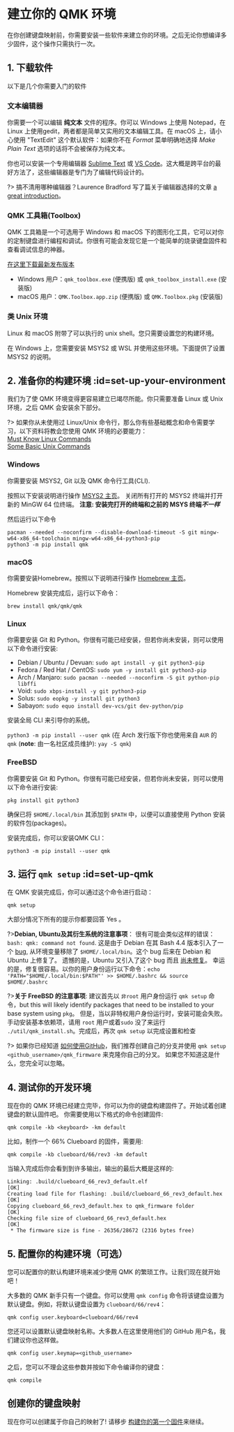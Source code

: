 # 建立你的 QMK 环境

在你创建键盘映射前，你需要安装一些软件来建立你的环境。之后无论你想编译多少固件，这个操作只需执行一次。

## 1. 下载软件

以下是几个你需要入门的软件

### 文本编辑器

你需要一个可以编辑 **纯文本** 文件的程序。你可以 Windows 上使用 Notepad，在 Linux 上使用gedit，两者都是简单又实用的文本编辑工具。在 macOS 上，请小心使用 "TextEdit" 这个默认软件：如果你不在 _Format_ 菜单明确地选择 _Make Plain Text_ 选项的话将不会被保存为纯文本。

你也可以安装一个专用编辑器 [Sublime Text](https://www.sublimetext.com/) 或 [VS Code](https://code.visualstudio.com/)。这大概是跨平台的最好方法了，这些编辑器是专门为了编辑代码设计的。

?> 搞不清用哪种编辑器？Laurence Bradford 写了篇关于编辑器选择的文章 [a great introduction](https://learntocodewith.me/programming/basics/text-editors/)。

### QMK 工具箱(Toolbox)

QMK 工具箱是一个可选用于 Windows 和 macOS 下的图形化工具，它可以对你的定制键盘进行编程和调试。你很有可能会发现它是一个能简单的烧录键盘固件和查看调试信息的神器。

[在这里下载最新发布版本](https://github.com/qmk/qmk_toolbox/releases/latest)

* Windows 用户：`qmk_toolbox.exe` (便携版) 或 `qmk_toolbox_install.exe` (安装版)
* macOS 用户：`QMK.Toolbox.app.zip` (便携版) 或 `QMK.Toolbox.pkg` (安装版)

### 类 Unix 环境

Linux 和 macOS 附带了可以执行的 unix shell。您只需要设置您的构建环境。

在 Windows 上，您需要安装 MSYS2 或 WSL 并使用这些环境。下面提供了设置 MSYS2 的说明。

## 2. 准备你的构建环境 :id=set-up-your-environment

我们为了使 QMK 环境变得更容易建立已竭尽所能。你只需要准备 Linux 或 Unix 环境，之后 QMK 会安装余下部分。

?> 如果你从未使用过 Linux/Unix 命令行，那么你有些基础概念和命令需要学习，以下资料将教会您使用 QMK 环境的必要能力：<br>
[Must Know Linux Commands](https://www.guru99.com/must-know-linux-commands.html)<br>
[Some Basic Unix Commands](https://www.tjhsst.edu/~dhyatt/superap/unixcmd.html)

### Windows

你需要安装 MSYS2, Git 以及 QMK 命令行工具(CLI).

按照以下安装说明进行操作 [MSYS2 主页](http://www.msys2.org)。
关闭所有打开的 MSYS2 终端并打开新的 MinGW 64 位终端。
**注意: 安装完打开的终端和之前的 MSYS 终端*不一样***

然后运行以下命令

    pacman --needed --noconfirm --disable-download-timeout -S git mingw-w64-x86_64-toolchain mingw-w64-x86_64-python3-pip
    python3 -m pip install qmk

### macOS

你需要安装Homebrew。按照以下说明进行操作 [Homebrew 主页](https://brew.sh)。

Homebrew 安装完成后，运行以下命令：

    brew install qmk/qmk/qmk

### Linux

你需要安装 Git 和 Python。你很有可能已经安装，但若你尚未安装，则可以使用以下命令进行安装:

* Debian / Ubuntu / Devuan: `sudo apt install -y git python3-pip`
* Fedora / Red Hat / CentOS: `sudo yum -y install git python3-pip`
* Arch / Manjaro: `sudo pacman --needed --noconfirm -S git python-pip libffi`
* Void: `sudo xbps-install -y git python3-pip`
* Solus: `sudo eopkg -y install git python3`
* Sabayon: `sudo equo install dev-vcs/git dev-python/pip`

安装全局 CLI 来引导你的系统。

`python3 -m pip install --user qmk` (在 Arch 发行版下你也使用来自 `AUR` 的 `qmk` (**note**: 由一名社区成员维护): `yay -S qmk`)

### FreeBSD

你需要安装 Git 和 Python。你很有可能已经安装，但若你尚未安装，则可以使用以下命令进行安装:

    pkg install git python3

确保已将 `$HOME/.local/bin` 其添加到 `$PATH` 中，以便可以直接使用 Python 安装的软件包(packages)。

安装完成后，你可以安装QMK CLI：

    python3 -m pip install --user qmk

## 3. 运行 `qmk setup` :id=set-up-qmk

在 QMK 安装完成后，你可以通过这个命令进行启动：

    qmk setup

大部分情况下所有的提示你都要回答 Yes 。

?>**Debian, Ubuntu及其衍生系统的注意事项**：
很有可能会类似这样的错误：`bash: qmk: command not found`.
这是由于 Debian 在其 Bash 4.4 版本引入了一个 [bug](https://bugs.debian.org/cgi-bin/bugreport.cgi?bug=839155), 从环境变量移除了 `$HOME/.local/bin`。这个 bug 后来在 Debian 和 Ubuntu 上修复了。
遗憾的是，Ubuntu 又引入了这个 bug 而且 [尚未修复](https://bugs.launchpad.net/ubuntu/+source/bash/+bug/1588562)。
幸运的是，修复很容易。以你的用户身份运行以下命令：``echo 'PATH="$HOME/.local/bin:$PATH"' >> $HOME/.bashrc && source $HOME/.bashrc``

?>**关于 FreeBSD 的注意事项**:
建议首先以 `非root` 用户身份运行 `qmk setup` 命令，but this will likely identify packages that need to be installed to your base system using `pkg`。
但是，当以非特权用户身份运行时，安装可能会失败。
手动安装基本依赖项，请用 `root` 用户或着`sudo` 没了来运行 `./util/qmk_install.sh`。完成后，再次 `qmk setup` 以完成设置和检查

?> 如果你已经知道 [如何使用GitHub](getting_started_github.md)，我们推荐创建自己的分支并使用 `qmk setup <github_username>/qmk_firmware` 来克隆你自己的分叉。 如果您不知道这是什么，您完全可以忽略。

## 4. 测试你的开发环境

现在你的 QMK 环境已经建立完毕，你可以为你的键盘构建固件了。开始试着创建键盘的默认固件吧。 你需要使用以下格式的命令创建固件:

    qmk compile -kb <keyboard> -km default

比如，制作一个 66% Clueboard 的固件，需要用:

    qmk compile -kb clueboard/66/rev3 -km default

当输入完成后你会看到到许多输出，输出的最后大概是这样的:

```
Linking: .build/clueboard_66_rev3_default.elf                                                       [OK]
Creating load file for flashing: .build/clueboard_66_rev3_default.hex                               [OK]
Copying clueboard_66_rev3_default.hex to qmk_firmware folder                                        [OK]
Checking file size of clueboard_66_rev3_default.hex                                                 [OK]
 * The firmware size is fine - 26356/28672 (2316 bytes free)
```

## 5. 配置你的构建环境（可选）
您可以配置你的默认构建环境来减少使用 QMK 的繁琐工作。让我们现在就开始吧！

大多数的 QMK 新手只有一个键盘。你可以使用 `qmk config` 命令将该键盘设置为默认键盘。例如，将默认键盘设置为 `clueboard/66/rev4`：

    qmk config user.keyboard=clueboard/66/rev4

您还可以设置默认键盘映射名称。大多数人在这里使用他们的 GitHub 用户名，我们建议你也这样做。

    qmk config user.keymap=<github_username>

之后，您可以不理会这些参数并按如下命令编译你的键盘：

    qmk compile

## 创建你的键盘映射

现在你可以创建属于你自己的映射了! 请移步 [构建你的第一个固件](zh-cn/newbs_building_firmware.md)来继续。
